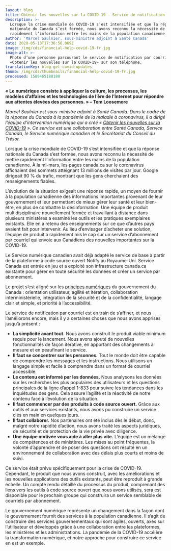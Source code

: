 ```yaml
---
layout: blog
title: Obtenir les nouvelles sur la COVID-19 — Service de notification par courriel
description: >-
  Lorsque la crise mondiale de COVID-19 s’est intensifiée et que la réponse
  nationale du Canada s’est formée, nous avons reconnu la nécessité de mettre
  rapidement l’information entre les mains de la population canadienne.
author: 'Marcel Saulnier, sous-ministre adjoint à Santé Canada'
date: 2020-05-13T17:36:56.069Z
image: /img/cds/financial-help-covid-19-fr.jpg
image-alt: >-
  Photo d’une personne parcourant le service de notification par courriel
  «Obtenir les nouvelles sur la COVID-19» sur son téléphone.
translationKey: blog-get-covid-updates
thumb: /img/cds/thumbnails/financial-help-covid-19-fr.jpg
processed: 1589465188180
---
```

**« Le numérique consiste à appliquer la culture, les processus, les modèles d’affaires et les technologies de l’ère de l’Internet pour répondre aux attentes élevées des personnes. » – Tom Loosemore**

*Marcel Saulnier est sous-ministre adjoint à Santé Canada. Dans le cadre de la réponse du Canada à la pandémie de la maladie à coronavirus, il a dirigé l’équipe d’intervention numérique qui a créé « [Obtenir les nouvelles sur la COVID-19](https://www.canada.ca/fr/service-web-gere/obtenez-nouvelles-covid-19.html) ». Ce service est une collaboration entre Santé Canada, Service Canada, le Service numérique canadien et le Secrétariat du Conseil du Trésor.* 

Lorsque la crise mondiale de COVID-19 s’est intensifiée et que la réponse nationale du Canada s’est formée, nous avons reconnu la nécessité de mettre rapidement l’information entre les mains de la population canadienne. À la mi-mars, les pages canada.ca sur le coronavirus affichaient des sommets atteignant 13 millions de visites par jour. Google dirigeait 90 % du trafic, montrant que les gens cherchaient des renseignements fiables. 

L’évolution de la situation exigeait une réponse rapide, un moyen de fournir à la population canadienne des informations importantes provenant de leur gouvernement et leur permettant de mieux gérer leur santé et leur bien-être, en plus de combattre la désinformation. Une équipe de produit multidisciplinaire nouvellement formée et travaillant à distance dans plusieurs ministères a examiné les outils et les pratiques exemplaires existants. Elle en a retenu des enseignements sur ce que d’autres pays avaient fait pour intervenir. Au lieu d’envisager d’acheter une solution, l’équipe de produit a rapidement mis le cap sur un service d’abonnement par courriel qui envoie aux Canadiens des nouvelles importantes sur la COVID-19.

Le Service numérique canadien avait déjà adapté le service de base à partir de la plateforme à code source ouvert Notify au Royaume-Uni. Service Canada est entrée en jeu et a exploité son infrastructure canada.ca existante pour gérer en toute sécurité les données et créer un service par abonnement.

Le projet s’est aligné sur les [principes numériques](https://www.canada.ca/fr/gouvernement/systeme/gouvernement-numerique/normes-numeriques-gouvernement-canada.html) du gouvernement du Canada : orientation utilisateur, agilité et itération, collaboration interministérielle, intégration de la sécurité et de la confidentialité, langage clair et simple, et priorité à l’accessibilité.

Le service de notification par courriel est en train de s’affiner, et nous l’améliorons encore, mais il y a certaines choses que nous avons apprises jusqu’à présent : 

* **La simplicité avant tout.** Nous avons construit le produit viable minimum requis pour le lancement. Nous avons ajouté de nouvelles fonctionnalités de façon itérative, en apportant des changements à mesure et en peaufinant le service. 
* **Il faut se concentrer sur les personnes.** Tout le monde doit être capable de comprendre les messages et les instructions. Nous utilisons un langage simple et facile à comprendre dans un format de courriel accessible.
* **Le contenu est informé par les données.** Nous analysons les données sur les recherches les plus populaires des utilisateurs et les questions principales de la ligne d’appel 1-833 pour suivre les tendances dans les inquiétudes des gens. Cela assure l’agilité et la réactivité de notre contenu face à l’évolution de la situation. 
* **Il faut commencer par des produits à code source ouvert.** Grâce aux outils et aux services existants, nous avons pu construire un service clés en main en quelques jours.
* **Il faut collaborer.** Nos partenaires ont été inclus dès le début, donc, malgré notre rapidité d’action, nous avons traité les aspects juridiques, de sécurité et de protection de la vie privée avec diligence. 
* **Une équipe motivée vous aide à aller plus vite.** L’équipe est un mélange de compétences et de ministères. Les mises au point fréquentes, la volonté d’apprendre et de poser des questions ont résulté en un environnement de collaboration avec des délais plus courts et moins de suivi.

Ce service était prévu spécifiquement pour la crise de COVID-19. Cependant, le produit que nous avons construit, avec les améliorations et les nouvelles applications des outils existants, peut être reproduit à grande échelle. Un compte rendu détaillé du processus du produit, comprenant des liens vers les outils à code source ouvert que nous avons utilisés, sera est disponible pour le prochain groupe qui construira un service semblable de courriels par abonnement. 

Le gouvernement numérique représente un changement dans la façon dont le gouvernement fournit des services à la population canadienne. Il s’agit de construire des services gouvernementaux qui sont agiles, ouverts, axés sur l’utilisateur et développés grâce à une collaboration entre les plateformes, les ministères et les administrations. La pandémie de la COVID-19 accélère la transformation numérique, et notre approche pour construire ce service en est un exemple. 

